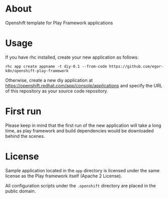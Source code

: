 About
================================================================================

Openshift template for Play Framework applications

Usage
================================================================================

If you have rhc installed, create your new application as follows:

```
rhc app create appname -t diy-0.1 --from-code https://github.com/egor-k8n/openshift-play-framework
```

Otherwise, create a new diy application at
https://openshift.redhat.com/app/console/applications and specify the URL of
this repository as your source code repository.

First run
================================================================================

Please keep in mind that the first run of the new application will take a long
time, as play framework and build dependencies would be downloaded behind the
scenes.

License
================================================================================

Sample application located in the `app` directory is licensed under the same
license as the Play framework itself (Apache 2 License).

All configuration scripts under the `.openshift` directory are placed in the
public domain.

